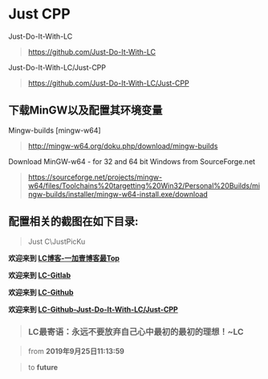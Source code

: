# Just CPP  

Just-Do-It-With-LC  
> https://github.com/Just-Do-It-With-LC

Just-Do-It-With-LC/Just-CPP
> https://github.com/Just-Do-It-With-LC/Just-CPP

## 下载MinGW以及配置其环境变量  
Mingw-builds [mingw-w64]  
> http://mingw-w64.org/doku.php/download/mingw-builds

Download MinGW-w64 - for 32 and 64 bit Windows from SourceForge.net  
> https://sourceforge.net/projects/mingw-w64/files/Toolchains%20targetting%20Win32/Personal%20Builds/mingw-builds/installer/mingw-w64-install.exe/download

## 配置相关的截图在如下目录:  
> Just C\JustPicKu

**欢迎来到 [LC博客-一加壹博客最Top](http://www.oneplusone.vip)**

**欢迎来到 [LC-Gitlab](https://gitlab.com/ahviplc)**

**欢迎来到 [LC-Github](https://github.com/ahviplc)**

**欢迎来到 [LC-Github-Just-Do-It-With-LC/Just-CPP ](https://github.com/Just-Do-It-With-LC/Just-CPP)**

> ### LC最寄语：永远不要放弃自己心中最初的最初的理想！~LC

> from **2019年9月25日11:13:59**

> to **future**
